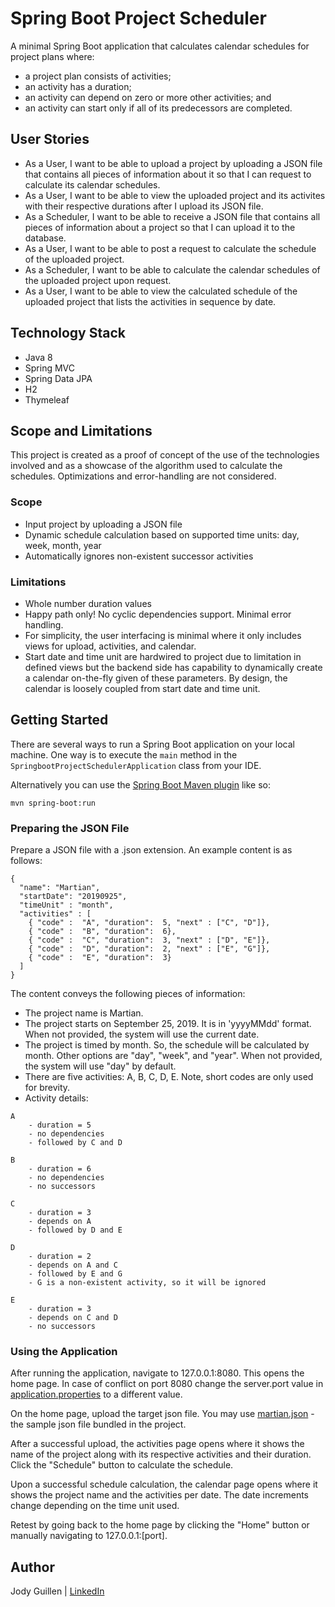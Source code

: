# Spring Boot Project Scheduler

A minimal Spring Boot application that calculates calendar schedules for project plans where:
* a project plan consists of activities;
* an activity has a duration;
* an activity can depend on zero or more other activities; and
* an activity can start only if all of its predecessors are completed.


## User Stories
* As a User, I want to be able to upload a project by uploading a JSON file that contains all pieces of information about it so that I can request to calculate its calendar schedules.
* As a User, I want to be able to view the uploaded project and its activites with their respective durations after I upload its JSON file.
* As a Scheduler, I want to be able to receive a JSON file that contains all pieces of information about a project so that I can upload it to the database.
* As a User, I want to be able to post a request to calculate the schedule of the uploaded project.
* As a Scheduler, I want to be able to calculate the calendar schedules of the uploaded project upon request.
* As a User, I want to be able to view the calculated schedule of the uploaded project that lists the activities in sequence by date.

## Technology Stack
- Java 8
- Spring MVC
- Spring Data JPA
- H2
- Thymeleaf

## Scope and Limitations
This project is created as a proof of concept of the use of the technologies involved and as a showcase of the algorithm used to calculate the schedules. Optimizations and error-handling are not considered.

### Scope
- Input project by uploading a JSON file
- Dynamic schedule calculation based on supported time units: day, week, month, year
- Automatically ignores non-existent successor activities

### Limitations
- Whole number duration values
- Happy path only! No cyclic dependencies support. Minimal error handling.
- For simplicity, the user interfacing is minimal where it only includes views for upload, activities, and calendar.
- Start date and time unit are hardwired to project due to limitation in defined views but the backend side has capability to dynamically create a calendar on-the-fly given of these parameters. By design, the calendar is loosely coupled from start date and time unit.


## Getting Started

There are several ways to run a Spring Boot application on your local machine. One way is to execute the `main` method in the `SpringbootProjectSchedulerApplication` class from your IDE.

Alternatively you can use the [Spring Boot Maven plugin](https://docs.spring.io/spring-boot/docs/current/reference/html/build-tool-plugins-maven-plugin.html) like so:

```shell
mvn spring-boot:run
```

### Preparing the JSON File

Prepare a JSON file with a .json extension. An example content is as follows:

```
{
  "name": "Martian",
  "startDate": "20190925",
  "timeUnit" : "month",
  "activities" : [
    { "code" :  "A", "duration":  5, "next" : ["C", "D"]},
    { "code" :  "B", "duration":  6},
    { "code" :  "C", "duration":  3, "next" : ["D", "E"]},
    { "code" :  "D", "duration":  2, "next" : ["E", "G"]},
    { "code" :  "E", "duration":  3}
  ]
}
```

The content conveys the following pieces of information:
* The project name is Martian.
* The project starts on September 25, 2019. It is in 'yyyyMMdd' format. When not provided, the system will use the current date.
* The project is timed by month. So, the schedule will be calculated by month. Other options are "day", "week", and "year". When not provided, the system will use "day" by default.
* There are five activities: A, B, C, D, E. Note, short codes are only used for brevity.
* Activity details:
```
A
	- duration = 5
	- no dependencies
	- followed by C and D
	
B
	- duration = 6
	- no dependencies
	- no successors

C
	- duration = 3
	- depends on A
	- followed by D and E

D
	- duration = 2
	- depends on A and C
	- followed by E and G	
	- G is a non-existent activity, so it will be ignored

E
	- duration = 3
	- depends on C and D
	- no successors
```

### Using the Application

After running the application, navigate to 127.0.0.1:8080. This opens the home page. In case of conflict on port 8080 change the server.port value in [application.properties](https://github.com/jodyguillen/springboot-project-scheduler/blob/springboot-project-scheduler-v2/src/main/resources/application.properties) to a different value.

On the home page, upload the target json file. You may use [martian.json](https://github.com/jodyguillen/springboot-project-scheduler/blob/springboot-project-scheduler-v2/src/main/resources/json/martian.json) - the sample json file bundled in the project. 

After a successful upload, the activities page opens where it shows the name of the project along with its respective activities and their duration. Click the "Schedule" button to calculate the schedule. 

Upon a successful schedule calculation, the calendar page opens where it shows the project name and the activities per date. The date increments change depending on the time unit used.

Retest by going back to the home page by clicking the "Home" button or manually navigating to 127.0.0.1:[port].


## Author
Jody Guillen | [LinkedIn](https://www.linkedin.com/in/jodelyn-guillen-mscs-89b46b110/)